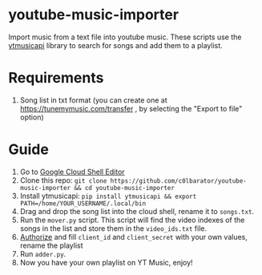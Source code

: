 # youtube-music-importer
Import music from a text file into youtube music. These scripts use the [ytmusicapi](https://github.com/sigma67/ytmusicapi) library to search for songs and add them to a playlist.
# Requirements
1. Song list in txt format (you can create one at https://tunemymusic.com/transfer , by selecting the "Export to file" option)
# Guide
1. Go to [Google Cloud Shell Editor](https://shell.cloud.google.com/?fromcloudshell=true&show=ide)
2. Clone this repo: `git clone https://github.com/c0lbarator/youtube-music-importer && cd youtube-music-importer`
3. Install ytmusicapi: `pip install ytmusicapi && export PATH=/home/YOUR_USERNAME/.local/bin`
4. Drag and drop the song list into the cloud shell, rename it to `songs.txt`.
5. Run the `mover.py` script. This script will find the video indexes of the songs in the list and store them in the `video_ids.txt` file.
6. [Authorize](https://ytmusicapi.readthedocs.io/en/stable/setup/oauth.html) and fill `client_id` and `client_secret` with your own values, rename the playlist
7. Run `adder.py`.
8. Now you have your own playlist on YT Music, enjoy!
